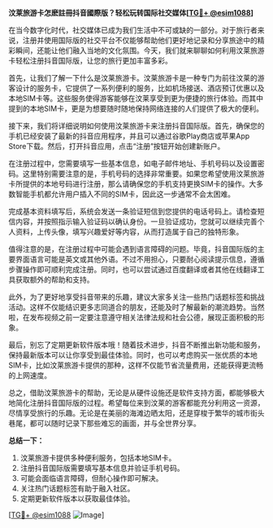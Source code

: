 **汶莱旅游卡怎麽註冊抖音國際版？轻松玩转国际社交媒体[[TG💪+ @esim1088](https://t.me/s/esim1088)]**

在当今数字化时代，社交媒体已成为我们生活中不可或缺的一部分。对于旅行者来说，注册并使用国际版的社交平台不仅能够帮助他们更好地记录和分享旅途中的精彩瞬间，还能让他们融入当地的文化氛围。今天，我们就来聊聊如何利用汶莱旅游卡轻松注册抖音国际版，让您的旅行更加丰富多彩。

首先，让我们了解一下什么是汶莱旅游卡。汶莱旅游卡是一种专门为前往汶莱的游客设计的服务卡，它提供了一系列便利的服务，比如机场接送、酒店预订优惠以及本地SIM卡等。这些服务使得游客能够在汶莱享受到更为便捷的旅行体验。而其中提到的本地SIM卡，更是为想要随时随地保持网络连接的人们提供了极大的便利。

接下来，我们将详细说明如何使用汶莱旅游卡来注册抖音国际版。首先，确保您的手机已经安装了最新的抖音应用程序，并且可以通过谷歌Play商店或苹果App Store下载。然后，打开抖音应用，点击“注册”按钮开始创建新账户。

在注册过程中，您需要填写一些基本信息，如电子邮件地址、手机号码以及设置密码。这里特别需要注意的是，手机号码的选择非常重要。如果您希望使用汶莱旅游卡所提供的本地号码进行注册，那么请确保您的手机支持更换SIM卡的操作。大多数智能手机都允许用户插入不同的SIM卡，因此这一步通常不会太困难。

完成基本资料填写后，系统会发送一条验证短信到您提供的电话号码上。请检查短信内容，并按照指示输入验证码以确认身份。一旦验证成功，您就可以继续完善个人资料，上传头像，填写兴趣爱好等内容，从而打造属于自己的独特形象。

值得注意的是，在注册过程中可能会遇到语言障碍的问题。毕竟，抖音国际版的主要界面语言可能是英文或其他外语。不过不用担心，只要耐心阅读提示信息，遵循步骤操作即可顺利完成注册。同时，也可以尝试通过百度翻译或者其他在线翻译工具获取额外的帮助和支持。

此外，为了更好地享受抖音带来的乐趣，建议大家多关注一些热门话题标签和挑战活动。这样不仅能结识更多志同道合的朋友，还能及时了解最新的潮流趋势。当然啦，在发布视频之前一定要注意遵守相关法律法规和社会公德，展现正面积极的形象。

最后，别忘了定期更新软件版本哦！随着技术进步，抖音不断推出新功能和服务，保持最新版本可以让你享受到最佳体验。同时，也可以考虑购买一张优质的本地SIM卡，比如汶莱旅游卡提供的那种，这样不仅能节省流量费用，还能获得更流畅的上网速度。

总之，借助汶莱旅游卡的帮助，无论是从硬件设施还是软件支持方面，都能够极大地简化注册抖音国际版的过程。希望每位来到汶莱的游客都能充分利用这一资源，尽情享受旅行的乐趣。无论是在美丽的海滩边晒太阳，还是穿梭于繁华的城市街头巷尾，都可以随时记录下那些难忘的画面，并与全世界分享。

**总结一下：**
1. 汶莱旅游卡提供多种便利服务，包括本地SIM卡。
2. 注册抖音国际版需要填写基本信息并验证手机号码。
3. 可能会面临语言障碍，但耐心操作即可解决。
4. 关注热门话题标签有助于融入社区。
5. 定期更新软件版本以获取最佳体验。

[[TG💪+ @esim1088](https://t.me/s/esim1088) ![Image](https://i.postimg.cc/4NQfJmqS/Snipaste-2025-05-13-00-14-12.png)]